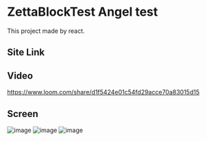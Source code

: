 # ZettaBlockTest Angel test
This project made by react.

## Site Link


## Video
https://www.loom.com/share/d1f5424e01c54fd29acce70a83015d15

## Screen
![image](https://user-images.githubusercontent.com/9028177/197392009-ceba0a0b-7988-427b-b4fb-c9be62492083.png)
![image](https://user-images.githubusercontent.com/9028177/197392028-cca846e8-cfd2-4279-9603-58d0cad22d74.png)
![image](https://user-images.githubusercontent.com/9028177/197392040-3c9de032-2a86-4593-b700-05721fe261e2.png)
